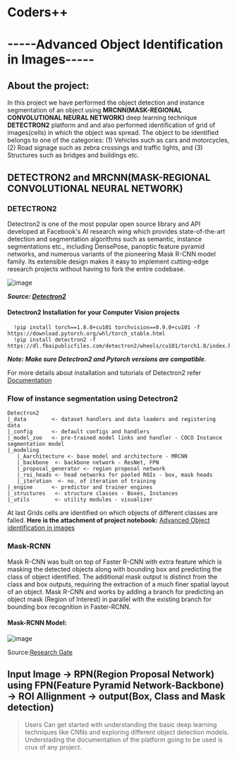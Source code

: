 # Coders++
# -----Advanced Object Identification in Images-----

## About the project:
   In this project we have performed the object detection and instance segmentation of an object using **MRCNN(MASK-REGIONAL CONVOLUTIONAL NEURAL NETWORK)** deep learning technique **DETECTRON2** platform and and also performed identification of grid of images(cells) in which the object was spread. The object to be identified belongs to one of the categories: (1) Vehicles such as cars and motorcycles, (2) Road signage such as zebra crossings and traffic lights, and (3) Structures such as bridges and buildings etc.
   
## DETECTRON2 and MRCNN(MASK-REGIONAL CONVOLUTIONAL NEURAL NETWORK)
   ### DETECTRON2
   Detectron2 is one of the most popular open source library and API developed at Facebook's AI research wing which provides state-of-the-art detection and segmentation algorithms such as semantic, instance segmentations etc., including DensePose, panoptic feature pyramid networks, and numerous variants of the pioneering Mask R-CNN model family. Its extensible design makes it easy to implement cutting-edge research projects without having to fork the entire codebase.
   
   ![image](https://user-images.githubusercontent.com/86351798/144848471-4662edfe-32ba-4f8c-baac-a0bbbd4af9ae.png)
   
   ***Source: [Detectron2](https://ai.facebook.com/blog/-detectron2-a-pytorch-based-modular-object-detection-library-/)***
   #### Detectron2 Installation for your Computer Vision projects
      !pip install torch==1.8.0+cu101 torchvision==0.9.0+cu101 -f https://download.pytorch.org/whl/torch_stable.html
      !pip install detectron2 -f https://dl.fbaipublicfiles.com/detectron2/wheels/cu101/torch1.8/index.html
   ***Note: Make sure Detectron2 and Pytorch versions are compatible***.
   
   For more details about installation and tutorials of Detectron2 refer [Documentation](https://detectron2.readthedocs.io/en/latest/notes/benchmarks.html)
   
   ### Flow of instance segmentation using Detectron2
   ```
   Detectron2
   |_data        <- dataset handlers and data loaders and registering data
   |_config      <- default configs and handlers
   |_model_zoo   <- pre-trained model links and handler - COCO Instance segmentation model
   |_modeling   
      |_Aarchitecture <- base model and architecture - MRCNN
      |_backbone  <- backbone network - ResNet, FPN
      |_proposal_generator <- region proposal network
      |_roi_heads <- head networks for pooled ROIs - box, mask heads
      |_iteration  <- no. of iteration of training
   |_engine      <- predictor and trainer engines
   |_structures   <- structure classes - Boxes, Instances
   |_utils        <- utility modules - visualizer
   ```
   At last Grids cells are identified on which objects of different classes are falled.
   **Here is the attachment of project notebook:**
   [Advanced Object identification in images](https://colab.research.google.com/drive/1lHQF4Q_NyGtb9Bv-i8p_ynYQ1hET6fOo?authuser=1)
   
   ### Mask-RCNN
   Mask R-CNN was built on top of Faster R-CNN with extra feature which is masking the detected objects along with bounding box and predicting the class of object identified. The additional mask output is distinct from the class and box outputs, requiring the extraction of a much finer spatial layout of an object.
   Mask R-CNN and works by adding a branch for predicting an object mask (Region of Interest) in parallel with the existing branch for bounding box recognition in Faster-RCNN.
   #### Mask-RCNN Model:
   ![image](https://user-images.githubusercontent.com/86351798/144879480-95d94a35-391e-4ea7-bd3c-5a0a368c5fb6.png)
   
   Source:[Research Gate](https://www.researchgate.net/figure/Architecture-of-Mask-R-CNN-for-instance-segmentation-on-visualization-technique-images_fig2_351426881)
   
   Input Image -> RPN(Region Proposal Network) using FPN(Feature Pyramid Network-Backbone) -> ROI Allignment -> output(Box, Class and Mask detection)
--------------------------------------------------------------------------------------------------------------------------------------------------------------------------------- 
> Users Can get started with understanding the basic deep learning techniques like CNNs and exploring different object detection models.
> Understading the documentation of the platform going to be used is crux of any project.



   
